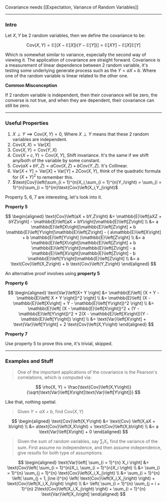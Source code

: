 Covariance needs [[Expectation, Variance of Random Variables]]


---
### **Intro**

Let $X, Y$ be 2 random variables, then we define the covariance to be: 

$$
\text{Cov}(X, Y) = 
    \mathbb{E}\left[
        (X -\mathbb{E}\left[X\right])
        (Y -\mathbb{E}\left[Y\right])
        \right]
    = 
    \mathbb{E}\left[XY\right] - 
    \mathbb{E}\left[X\right]
    \mathbb{E}\left[Y\right]
$$

Which is somewhat similar to variance, especially the second way of viewing it. The application of covariance are straight forward. Covariance is a measurement of linear dependence between 2 random variable, it's testing some underlying generate process such as the $Y = aX + b$. Where one of the random variable is linear related to the other one. 

**Common Misconception**

If 2 random variable is independent, then their covariance will be zero, the converse is not true, and when they are dependent, their covariance can still be zero. 

---
### **Useful Properties**

1. $X\perp Y\implies \text{Cov}\left(X,Y\right) = 0$, Where $X\perp Y$ means that these 2 random variables are independent. 
2. $\text{Cov}(X,X) = \text{Var}\left[X\right]$
3. $\text{Cov}\left(X,Y\right) = \text{Cov}\left(Y,X\right)$
4. $\text{Cov}\left(X + c,Y\right) = \text{Cov}\left(X,Y\right)$, Shift invariance. It's the same if we shift any/both of the variable by some constant. 
5. $\text{Cov}\left(aX + bY, Z\right) = a\text{Cov}\left(X,Z\right) + b \text{Cov}\left(Y,Z\right)$. It's Collinear. 
6. $\text{Var}\left[X + Y\right] = \text{Var}\left[X\right] + \text{Var}\left[Y\right] + 2 \text{Cov}\left(X,Y\right)$, think of the quadratic formula for $(X + Y)^2$ to remember this. 
7. $\text{Cov}\left(\sum_{i = 1}^{n}X_i,\sum_{i = 1}^{n}Y_i\right) = \sum_{i = 1}^{n}\sum_{i = 1}^{m}\text{Cov}\left(X_i,Y_j\right)$

Property 5, 6, 7 are interesting, let's look into it. 

**Property 5**

$$
\begin{aligned}
    \text{Cov}\left(aX + bY,Z\right) 
    &= 
    \mathbb{E}\left[aXZ + bYZ\right] - \mathbb{E}\left[aX + bY\right]\mathbb{E}\left[Z\right]
    \\
    &= 
    a \mathbb{E}\left[X\right]\mathbb{E}\left[Z\right] +  b \mathbb{E}\left[Y\right]\mathbb{E}\left[Z\right] - 
    (
        a\mathbb{E}\left[X\right]
        + 
        b \mathbb{E}\left[Y\right]
    )\mathbb{E}\left[Z\right]
    \\
    &= 
    a \mathbb{E}\left[X\right]\mathbb{E}\left[Z\right] +  b \mathbb{E}\left[Y\right]\mathbb{E}\left[Z\right] - 
    a \mathbb{E}\left[X\right]\mathbb{E}\left[Z\right] - 
    b \mathbb{E}\left[Y\right]\mathbb{E}\left[Z\right]
    \\
    &= 
    a \text{Cov}\left(X,Z\right) + b \text{Cov}\left(Y,Z\right)
\end{aligned}
$$

An alternative proof involves using **property 5** 

**Property 6**

$$
\begin{aligned}
    \text{Var}\left[X+ Y \right] &= \mathbb{E}\left[
            (X + Y  - \mathbb{E}\left[
                    X + Y
                \right])^2
        \right]
    \\
    &= 
    \mathbb{E}\left[
            (X - \mathbb{E}\left[X\right] + Y - \mathbb{E}\left[Y\right])^2
        \right]
    \\
    &= 
    \mathbb{E}\left[
            (X - \mathbb{E}\left[X\right])^2 
            + 
            (Y - \mathbb{E}\left[Y\right])^2
            + 
            2(X - \mathbb{E}\left[X\right])(Y - \mathbb{E}\left[Y\right])
        \right]
    \\
    &= 
    \text{Var}\left[X\right] + \text{Var}\left[Y\right] + 2 \text{Cov}\left(X,Y\right)
\end{aligned}
$$


**Property 7**

Use property 5 to prove this one, it's trivial, skipped. 

---
### **Examples and Stuff**

> One of the important applications of the covariance is the Pearson's correlations, which is computed via: 

$$
\rho(X, Y) = 
\frac{\text{Cov}\left(X,Y\right)}
{\sqrt{\text{Var}\left[X\right]\text{Var}\left[Y\right]}}
$$

Like that, nothing spetial. 

> Given $Y = aX +b$, find $\text{Cov}\left(X,Y\right)$

$$
\begin{aligned}
    \text{Cov}\left(X,Y\right) &= \text{Cov}
        \left(X,aX + b\right)
    \\
    &=
    a\text{Cov}\left(X,X\right) + 
    \text{Cov}\left(X,b\right)
    \\
    &=
    a \text{Var}\left[X\right] + 0
\end{aligned}
$$

> Given the sum of random variables, say $\sum_{i} X_i$, find the variance of the sum. First assume no independence, and then assume independence, give results for both type of assumptions. 

$$
\begin{aligned}
    \text{Var}\left[
            \sum_{i = 1}^{n}
            X_i
        \right]
    &= 
    \text{Cov}\left(
        \sum_{i = 1}^{n}X_i,
        \sum_{i = 1}^{n}X_i
        \right)
    \\
    &= 
    \sum_{i = 1}^{n}
    \sum_{j = 1}^{n}
    \text{Cov}\left(X_i,X_j\right)
    \\
    &= 
    \sum_{i = 1}^{n}
    \left(
        \sum_{j = 1, j\ne i}^{n}
            \left(
                \text{Cov}\left(X_i,X_j\right)
            \right)
        + 
        \text{Cov}\left(X_i,X_i\right)
    \right)
    \\
    &=
    \left(
        \sum_{i = 1}^{n}
        \sum_{j = i + 1}^{n}
            2\text{Cov}\left(X_i,X_j\right)
    \right)
    +
    \sum_{i = 1}^{n}
        \text{Var}\left[X_i\right]
\end{aligned}
$$





